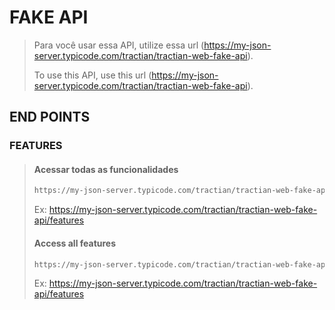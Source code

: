 # FAKE API

>Para você usar essa API, utilize essa url (<https://my-json-server.typicode.com/tractian/tractian-web-fake-api>).
>
>To use this API, use this url (<https://my-json-server.typicode.com/tractian/tractian-web-fake-api>).

## END POINTS

### FEATURES

>#### Acessar todas as funcionalidades
>
>``` bash
>https://my-json-server.typicode.com/tractian/tractian-web-fake-api/features
>```
>
>Ex: <https://my-json-server.typicode.com/tractian/tractian-web-fake-api/features>
>
>#### Access all features
>
>``` bash
>https://my-json-server.typicode.com/tractian/tractian-web-fake-api/features
>```
>
>Ex: <https://my-json-server.typicode.com/tractian/tractian-web-fake-api/features>
